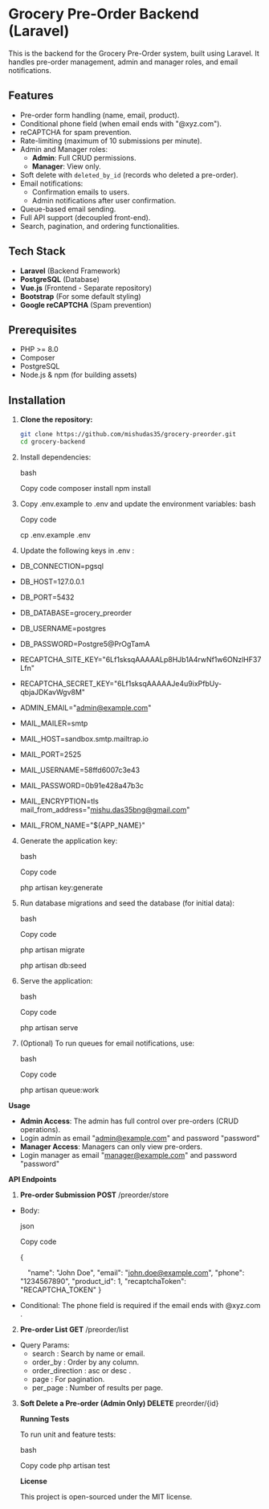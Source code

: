 # Grocery Pre-Order Backend (Laravel)

This is the backend for the Grocery Pre-Order system, built using Laravel. It handles pre-order management, admin and manager roles, and email notifications.

## Features

- Pre-order form handling (name, email, product).
- Conditional phone field (when email ends with "@xyz.com").
- reCAPTCHA for spam prevention.
- Rate-limiting (maximum of 10 submissions per minute).
- Admin and Manager roles:
    - **Admin**: Full CRUD permissions.
    - **Manager**: View only.
- Soft delete with `deleted_by_id` (records who deleted a pre-order).
- Email notifications:
    - Confirmation emails to users.
    - Admin notifications after user confirmation.
- Queue-based email sending.
- Full API support (decoupled front-end).
- Search, pagination, and ordering functionalities.

## Tech Stack

- **Laravel** (Backend Framework)
- **PostgreSQL** (Database)
- **Vue.js** (Frontend - Separate repository)
- **Bootstrap** (For some default styling)
- **Google reCAPTCHA** (Spam prevention)

## Prerequisites

- PHP >= 8.0
- Composer
- PostgreSQL
- Node.js & npm (for building assets)

## Installation

1. **Clone the repository:**
   ```bash
   git clone https://github.com/mishudas35/grocery-preorder.git
   cd grocery-backend


2. Install dependencies:

   bash

   Copy code composer install npm install

3. Copy .env.example to .env and update the environment variables: bash

   Copy code

   cp .env.example .env
4.
   Update the following keys in .env :
- DB_CONNECTION=pgsql
- DB_HOST=127.0.0.1
- DB_PORT=5432
- DB_DATABASE=grocery_preorder
- DB_USERNAME=postgres
- DB_PASSWORD=Postgre5@PrOgTamA
- RECAPTCHA_SITE_KEY="6Lf1sksqAAAAALp8HJb1A4rwNf1w6ONzlHF37Lfn"
- RECAPTCHA_SECRET_KEY="6Lf1sksqAAAAAJe4u9ixPfbUy-qbjaJDKavWgv8M"

- ADMIN_EMAIL="admin@example.com"
- MAIL_MAILER=smtp
- MAIL_HOST=sandbox.smtp.mailtrap.io
- MAIL_PORT=2525
- MAIL_USERNAME=58ffd6007c3e43
- MAIL_PASSWORD=0b91e428a47b3c
- MAIL_ENCRYPTION=tls
mail_from_address="mishu.das35bng@gmail.com"
- MAIL_FROM_NAME="${APP_NAME}"

4. Generate the application key:

   bash

   Copy code

   php artisan key:generate

5. Run database migrations and seed the database (for initial data):

   bash

   Copy code

   php artisan migrate
   
   php artisan db:seed

6. Serve the application:

   bash

   Copy code

   php artisan serve

7. (Optional) To run queues for email notifications, use:

   bash

   Copy code

   php artisan queue:work

**Usage**

- **Admin Access**: The admin has full control over pre-orders (CRUD operations).
-   Login admin as email "admin@example.com" and password "password"
- **Manager Access**: Managers can only view pre-orders.
-   Login manager as email "manager@example.com" and password "password"

**API Endpoints**

1. **Pre-order Submission POST** /preorder/store
- Body:

  json

  Copy code

  {

  `  `"name": "John Doe",   "email": "john.doe@example.com",   "phone": "1234567890",   "product\_id": 1,   "recaptchaToken": "RECAPTCHA\_TOKEN" }

- Conditional: The phone field is required if the email ends with @xyz.com .
2. **Pre-order List GET** /preorder/list
- Query Params:
    - search : Search by name or email.
    - order\_by : Order by any column.
    - order\_direction : asc or desc .
    - page : For pagination.
    - per\_page : Number of results per page.
3. **Soft Delete a Pre-order (Admin Only) DELETE** preorder/{id}

   **Running Tests**

   To run unit and feature tests:

   bash

   Copy code php artisan test

   **License**

   This project is open-sourced under the MIT license.


